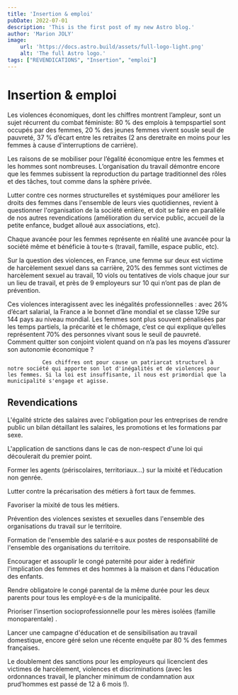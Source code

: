 ```yaml
---
title: 'Insertion & emploi'
pubDate: 2022-07-01
description: 'This is the first post of my new Astro blog.'
author: 'Marion JOLY'
image:
    url: 'https://docs.astro.build/assets/full-logo-light.png'
    alt: 'The full Astro logo.'
tags: ["REVENDICATIONS", "Insertion", "emploi"]
---
```


# Insertion & emploi
Les violences économiques, dont les chiffres montrent l’ampleur, sont un sujet récurrent du combat féministe: 80 % des emplois à tempspartiel sont occupés par des femmes, 20 % des jeunes femmes vivent sousle seuil de pauvreté, 37 % d’écart entre les retraites (2 ans deretraite en moins pour les femmes à cause d'interruptions de carrière).

Les raisons de se mobiliser pour l’égalité économique entre les femmes et les hommes sont nombreuses.
L’organisation du travail démontre encore que les femmes subissent la reproduction du partage traditionnel des rôles et des tâches, tout comme dans la sphère privée. 

Lutter contre ces normes structurelles et systémiques pour améliorer les droits des femmes dans l'ensemble de leurs vies quotidiennes, revient à questionner l'organisation de la société entière, et doit se faire en parallèle de nos autres revendications (amélioration du service public, accueil de la petite enfance, budget alloué aux associations, etc). 

Chaque avancée pour les femmes représente en réalité une avancée pour la société même et bénéficie à tou·te·s (travail, famille, espace public, etc).


Sur la question des violences, en France, une femme sur deux est victime de harcèlement sexuel dans sa carrière, 20% des femmes sont victimes de harcèlement sexuel au travail, 10 viols ou tentatives de viols chaque jour sur un lieu de travail, et près de 9 employeurs sur 10 qui n’ont pas de plan de prévention. 

Ces violences interagissent avec les inégalités professionnelles : avec 26% d’écart salarial, la France a le bonnet d’âne mondial et se classe 129e sur 144 pays au niveau mondial. Les femmes sont plus souvent pénalisées par les temps partiels, la précarité et le chômage, c’est ce qui explique qu’elles représentent 70% des personnes vivant sous le seuil de pauvreté. Comment quitter son conjoint violent quand on n’a pas les moyens d’assurer son autonomie économique ?

               Ces chiffres ont pour cause un patriarcat structurel à notre société qui apporte son lot d'inégalités et de violences pour les femmes. Si la loi est insuffisante, il nous est primordial que la municipalité s'engage et agisse.


## Revendications

L'égalité stricte des salaires avec l'obligation pour les entreprises de rendre public un bilan détaillant les salaires, les promotions et les formations par sexe.

L'application de sanctions dans le cas de non-respect d'une loi qui découlerait du premier point.

Former les agents (périscolaires, territoriaux…) sur la mixité et l’éducation non genrée.

Lutter contre la précarisation des métiers à fort taux de femmes.

Favoriser la mixité de tous les métiers.

Prévention des violences sexistes et sexuelles dans l'ensemble des organisations du travail sur le territoire.

Formation de l'ensemble des salarié·e·s aux postes de responsabilité de l'ensemble des organisations du territoire.

Encourager et assouplir le congé paternité pour aider à redéfinir l'implication des femmes et des hommes à la maison et dans l'éducation des enfants.

Rendre obligatoire le congé parental de la même durée pour les deux parents pour tous les employé·e·s de la municipalité.

Prioriser l’insertion socioprofessionnelle pour les mères isolées (famille monoparentale) .

Lancer une campagne d'éducation et de sensibilisation au travail domestique, encore géré selon une récente enquête par 80 % des femmes françaises.

Le doublement des sanctions pour les employeurs qui licencient des victimes de harcèlement, violences et discriminations (avec les ordonnances travail, le plancher minimum de condamnation aux prud’hommes est passé de 12 à 6 mois !).
